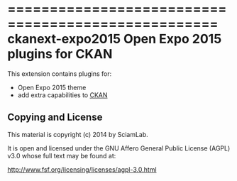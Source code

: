 ===================================================
ckanext-expo2015 
Open Expo 2015 plugins for CKAN
===================================================


This extension contains plugins for:
* Open Expo 2015 theme
* add extra capabilities to [CKAN](http://ckan.org)

Copying and License
-------------------
This material is copyright (c) 2014 by SciamLab.

It is open and licensed under the GNU Affero General Public License (AGPL) v3.0
whose full text may be found at:

http://www.fsf.org/licensing/licenses/agpl-3.0.html

